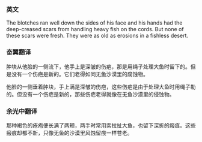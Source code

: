 
### 英文

The blotches ran well down the sides of his face and his hands had the deep-creased scars from handling heavy fish on the cords. But none of these scars were fresh. They were as old as erosions in a fishless desert.


### 奋翼翻译

肿块从他脸的一侧流下，他手上是深皱的伤疤，那是用绳子处理大鱼时留下的。但是没有一个伤疤是新的。它们老得如同无鱼沙漠里的腐蚀物。

他脸的一侧垂着肿块，手上满是深皱的伤疤，这些伤疤是由于处理大鱼时用绳子勒的。但没有一个伤疤是新的，那些伤疤老得就像在无鱼沙漠里的侵蚀物。

### 余光中翻译
那种褐色的疮疱便长满了两颊，两手时常用索拉扯大鱼，也留下深折的瘢痕。这些瘢痕却都不新，只像无鱼的沙漠里风蚀留痕一样苍老。
<!--stackedit_data:
eyJoaXN0b3J5IjpbODc3MDIxNjk3LDczMDk5ODExNl19
-->